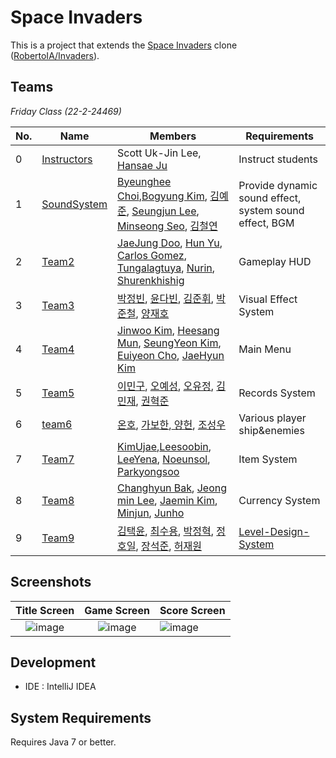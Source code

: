 # Space Invaders

This is a project that extends the [Space Invaders](https://en.wikipedia.org/wiki/Space_Invaders) clone ([RobertoIA/Invaders](https://github.com/RobertoIA/Invaders)).

## Teams
_Friday Class (22-2-24469)_

| No. | Name        | Members                     | Requirements      |   
|-----|-------------|-----------------------------|-------------------|
| 0   | [Instructors](teams/instructors.md) | Scott Uk-Jin Lee, [Hansae Ju](https://github.com/Verssae/Verssae) | Instruct students |  
| 1   |[SoundSystem](teams/SoundSystem.md)    | [Byeunghee Choi](https://github.com/Byeunghee02/Byeunghee02),[Bogyung Kim](https://github.com/mayb00/mayb00), [김예준](https://github.com/dpwns/dpwns/blob/main/README.md), [Seungjun Lee](https://github.com/bigham920/bigham920/blob/main/README.md), [Minseong Seo](https://github.com/minseong0609/minseong0609), [김철연](https://github.com/kcyoow/kcyoow/blob/main/README.md)      | Provide dynamic sound effect, system sound effect, BGM |
| 2   |[Team2](teams/team2.md)    | [JaeJung Doo](https://github.com/gbtwld/gbtwld.git), [Hun Yu](https://github.com/yu00hun/yu00hun), [Carlos Gomez](https://github.com/CarlosGomezT/CarlosGomezT.git), [Tungalagtuya](https://github.com/Tungaa0523/Tuya.git), [Nurin](https://github.com/Nurin2001/Nurin2001.git), [Shurenkhishig](https://github.com/shuree-sour/shuree-sour) | Gameplay HUD |
| 3   |[Team3](teams/Apple.md)    | [박정빈](https://github.com/dev-jjjjjeong-bin/dev-jjjjjeong-bin), [윤다빈](https://github.com/Dabeen-Yun), [김준휘](https://github.com/kimkimjunjun/kimkimjunjun), [박준철](https://github.com/qkrwnscjf/qkrwnscjf), [양재호](https://github.com/Jae12ho/Jae12ho) | Visual Effect System |
| 4   |[Team4](teams/team4.md)    | [Jinwoo Kim](https://github.com/KimJinWoo5602/KimJinWoo5602), [Heesang Mun](https://github.com/sang0429/sang0429), [SeungYeon Kim](https://github.com/kseungy/kseungy), [Euiyeon Cho](https://github.com/euiyeon1/euiyeon1), [JaeHyun Kim](https://github.com/skqnfekqnf/skqnfekqnf) | Main Menu |
| 5   |[Team5](teams/team5.md)    | [이민구](https://github.com/dlalsrn/dlalsrn), [오예성](https://github.com/yeseong33/yeseong33/blob/main/README.md), [오유정](https://github.com/21yuyu99/21yuyu99.git), [김민재](https://github.com/MinJae00/MinJae00), [권혁준](https://github.com/oncsr/oncsr)           | Records System |
| 6   |[team6](teams/team6.md)    | [온호](https://github.com/1369187714/1369187714), [가보한](https://github.com/JIABAOHAN6/JIABAOHAN6),[ 양헌](https://github.com/YXUAN14/YXUAN14), [조성우](https://github.com/Zhaoshengyu2021/Zhaoshengyu2021.git)| Various player ship&enemies |
| 7   |[Team7](teams/team7.md)    | [KimUjae](https://github.com/kimujae/kimujae),[Leesoobin](https://github.com/dahlia0916/dahlia0916), [LeeYena](https://github.com/TEDIII/TEDIII.git), [Noeunsol](https://github.com/Noeunsol/No-eunsol), [Parkyongsoo](https://github.com/yppp33/yppp33.git)        | Item System |
| 8   |[Team8](teams/team8.md)    | [Changhyun Bak](https://github.com/Kid-Chang/Kid-Chang), [Jeong min Lee](https://github.com/a-pho/a-pho), [Jaemin Kim](https://github.com/Jaemin0730/Jaemin0730), [Minjun](https://github.com/iwtkmn0219), [Junho](https://github.com/rhdqor213/rhdqor213)   | Currency System | 
| 9   |[Team9](teams/team9.md)   | [김택윤](https://github.com/GoodTY/GoodTY), [최수용](https://github.com/dpfprtus/dpfprtus), [박정혁](https://github.com/JHPark0906/JHPark0906), [정호일](https://github.com/lavi02), [장석준](https://github.com/JSeokjun/JSeokjun), [허재원](https://github.com/johnhuh619/johnhuh619) | [Level-Design-System](teams/team9.md) |


## Screenshots
 

Title Screen               |  Game Screen              | Score Screen
:-------------------------:|:-------------------------:|:---------
![image](https://user-images.githubusercontent.com/69495129/136980139-7ad6adab-3f11-4711-b0a6-341080aa3361.png)   |  ![image](https://user-images.githubusercontent.com/69495129/136980236-c5d9ef85-f09a-47a7-b9d9-948f7b624002.png)|![image](https://user-images.githubusercontent.com/69495129/136980681-93dcadaf-08cb-48d8-90c9-68c651a115c9.png)


## Development

- IDE : IntelliJ IDEA


## System Requirements
Requires Java 7 or better.
